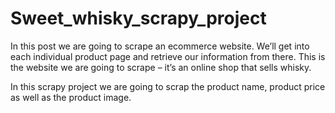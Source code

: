 # Sweet_whisky_scrapy_project

In this post we are going to scrape an ecommerce website. We’ll get into each individual product page and retrieve our information from there. 
This is the website we are going to scrape – it’s an online shop that sells whisky.

In this scrapy project we are going to scrap the product name, product price as well as the product image.
